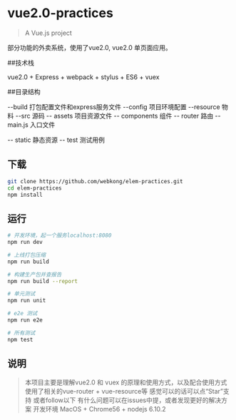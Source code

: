 # vue2.0-practices

> A Vue.js project

部分功能的外卖系统，使用了vue2.0, vue2.0 单页面应用。

##技术栈

vue2.0 + Express + webpack + stylus + ES6 + vuex

##目录结构

--build 打包配置文件和express服务文件
--config 项目环境配置
--resource 物料
--src 源码
  -- assets 项目资源文件
  -- components 组件
  -- router 路由
  -- main.js 入口文件

-- static 静态资源
-- test 测试用例

## 下载

```bash
git clone https://github.com/webkong/elem-practices.git
cd elem-practices
npm install
```
## 运行

``` bash
# 开发环境，起一个服务localhost:8080
npm run dev

# 上线打包压缩
npm run build

# 构建生产包并查报告
npm run build --report

# 单元测试
npm run unit

# e2e 测试
npm run e2e

# 所有测试
npm test
```

## 说明
>本项目主要是理解vue2.0 和 vuex 的原理和使用方式，以及配合使用方式
>使用了相关的vue-router + vue-resource等
>感觉可以的话可以点“Star”支持
>或者follow以下
>有什么问题可以在issues中提，或者发现更好的解决方案
>开发环境 MacOS + Chrome56 + nodejs 6.10.2